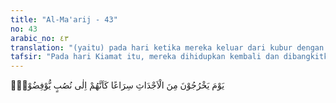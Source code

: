```yaml
---
title: "Al-Ma'arij - 43"
no: 43
arabic_no: ٤٣
translation: "(yaitu) pada hari ketika mereka keluar dari kubur dengan cepat seakan-akan mereka pergi dengan segera kepada berhala-berhala (sewaktu di dunia),"
tafsir: "Pada hari Kiamat itu, mereka dihidupkan kembali dan dibangkitkan dari kubur. Mereka datang dengan tergesa-gesa untuk memenuhi panggilan yang memanggil mereka waktu itu dengan harapan panggilan itu berisi sesuatu yang menyenangkan. Mereka datang tergesa-gesa sebagaimana ketika mereka datang untuk menyembah berhala mereka dulu waktu di dunia."
---
```

يَوْمَ يَخْرُجُوْنَ مِنَ الْاَجْدَاثِ سِرَاعًا كَاَنَّهُمْ اِلٰى نُصُبٍ يُّوْفِضُوْنَۙ